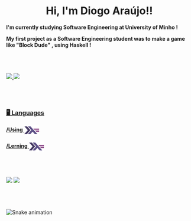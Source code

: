 <h1 align="center"> Hi, I'm Diogo Araújo!! </h1>

**I'm currently studying Software Engineering at University of Minho !**

**My first project as a Software Engineering student was to make a game like "Block Dude" , using Haskell !**

<hr style="height:30pt; visibility:hidden;" />

<div>
  <a href="https://github.com/diogoaraujo017">
  <img height="180em" src="https://github-readme-stats.vercel.app/api?username=diogoaraujo017&show_icons=true&theme=tokyonight&include_all_commits=true&count_private=true"/>
  <img height="180em" src="https://github-readme-stats.vercel.app/api/top-langs/?username=diogoaraujo017&layout=compact&langs_count=7&theme=tokyonight"/>
</div>

<hr style="height:30pt; visibility:hidden;" />
  
### 🖥️ Languages 
  
**/Using**
<img align="center" alt="Diogo-haskell" height="30" width="40" src="https://raw.githubusercontent.com/devicons/devicon/master/icons/haskell/haskell-original.svg">

**/Lerning**
<img align="center" alt="Diogo-haskell" height="30" width="40" src="https://raw.githubusercontent.com/devicons/devicon/master/icons/haskell/haskell-original.svg">
  
<hr style="height:30pt; visibility:hidden;" />
 
<div> 
  <a href="https://instagram.com/diogoaraujo017" target="_blank"><img src="https://img.shields.io/badge/-Instagram-%23E4405F?style=for-the-badge&logo=instagram&logoColor=white" target="_blank"></a>
  <a href="https://discordapp.com/users/322769952870367235" target="_blank"><img src="https://img.shields.io/badge/Discord-7289DA?style=for-the-badge&logo=discord&logoColor=white" target="_blank"></a> 

<hr style="height:30pt; visibility:hidden;" />  

  ![Snake animation](https://github.com/diogoaraujo017/diogoaraujo017/blob/output/github-contribution-grid-snake.svg)
 
</div>

